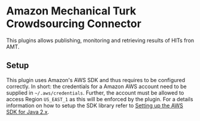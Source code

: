 # Amazon Mechanical Turk Crowdsourcing Connector
This plugins allows publishing, monitoring and retrieving results of HITs fron AMT.

## Setup
This plugin uses Amazon's AWS SDK and thus requires to be configured correctly.
In short: the credentials for a Amazon AWS account need to be supplied in `~/.aws/credentials`.
Further, the account must be allowed to access Region `US_EAST_1` as this will be enforced by the plugin.
For a details information on how to setup the SDK library refer to [Setting up the AWS SDK for Java 2.x](https://docs.aws.amazon.com/sdk-for-java/latest/developer-guide/setup.html#setup-overview).